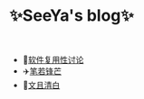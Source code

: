 # ✨SeeYa's blog✨
</br>

- 🎈[软件复用性讨论](./docs/软件可复用性讨论/index.md)
- ✈️[笔若锋芒](./docs/笔若锋芒/index.md)
- 🎁[文且清白](./docs/文且清白/index.md)
